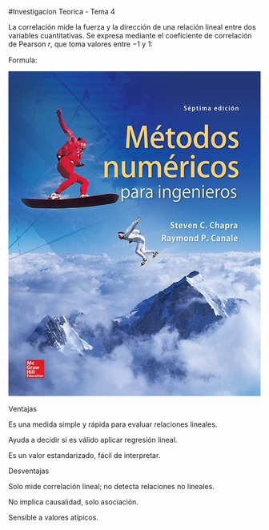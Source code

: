 #Investigacion Teorica - Tema 4

La correlación mide la fuerza y la dirección de una relación lineal entre dos variables cuantitativas. Se expresa mediante el coeficiente de correlación de Pearson 𝑟, que toma valores entre −1 y 1:

Formula:
    

![alt text](image.png)

Ventajas

Es una medida simple y rápida para evaluar relaciones lineales.

Ayuda a decidir si es válido aplicar regresión lineal.

Es un valor estandarizado, fácil de interpretar.

Desventajas

Solo mide correlación lineal; no detecta relaciones no lineales.

No implica causalidad, solo asociación.

Sensible a valores atípicos.

